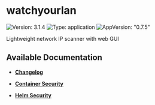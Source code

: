 # watchyourlan

![Version: 3.1.4](https://img.shields.io/badge/Version-3.1.4-informational?style=flat-square) ![Type: application](https://img.shields.io/badge/Type-application-informational?style=flat-square) ![AppVersion: "0.7.5"](https://img.shields.io/badge/AppVersion-"0.7.5"-informational?style=flat-square)

Lightweight network IP scanner with web GUI

## Available Documentation

- [**Changelog**](CHANGELOG)

- [**Container Security**](container-security)

- [**Helm Security**](helm-security)

